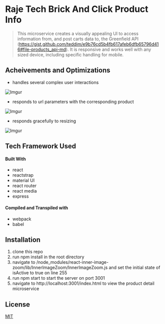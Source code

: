 # Raje Tech Brick And Click Product Info

>This microservice creates a visually appealing UI to access information from, and post carts data to, the Greenfield API (https://gist.github.com/teddim/e9b76cd5b4fb617afeb6dfb65796d416#file-products_api-md).  It is responsive and works well with any sized device, including specific handling for mobile.

## Acheivements and Optimizations

- handles several complex user interactions

![Imgur](https://i.imgur.com/EjBPQ0j.gif)

- responds to url parameters with the corresponding product

![Imgur](https://i.imgur.com/0YuFfdI.gif)

- responds gracefully to resizing

![Imgur](https://i.imgur.com/Eb0v69C.gif)

## Tech Framework Used
#### Built With
- react
- reactstrap
- material UI
- react router
- react media
- express
#### Compiled and Transpiled with
- webpack 
- babel
## Installation
1. clone this repo
2. run npm install in the root directory
3. navigate to /node_modules/react-inner-image-zoom/lib/InnerImageZoom/InnerImageZoom.js and set the initial state of isActive to true on line 255
4. run npm start to start the server on port 3001
5. navigate to http://localhost:3001/index.html to view the product detail microservice

## License
[MIT](https://choosealicense.com/licenses/mit/)
